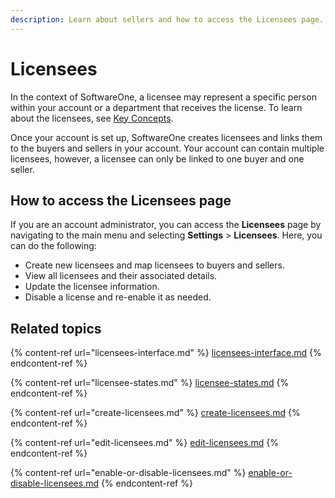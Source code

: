 ```yaml
---
description: Learn about sellers and how to access the Licensees page.
---
```


# Licensees

In the context of SoftwareOne, a licensee may represent a specific person within your account or a department that receives the license. To learn about the licensees, see [Key Concepts](../../../marketplace-platform/getting-started/key-concepts.md).

Once your account is set up, SoftwareOne creates licensees and links them to the buyers and sellers in your account. Your account can contain multiple licensees, however, a licensee can only be linked to one buyer and one seller.&#x20;

## How to access the Licensees page

If you are an account administrator, you can access the **Licensees** page by navigating to the main menu and selecting **Settings** > **Licensees**. Here, you can do the following:

* Create new licensees and map licensees to buyers and sellers.
* View all licensees and their associated details.
* Update the licensee information.
* Disable a license and re-enable it as needed.

## Related topics

{% content-ref url="licensees-interface.md" %}
[licensees-interface.md](licensees-interface.md)
{% endcontent-ref %}

{% content-ref url="licensee-states.md" %}
[licensee-states.md](licensee-states.md)
{% endcontent-ref %}

{% content-ref url="create-licensees.md" %}
[create-licensees.md](create-licensees.md)
{% endcontent-ref %}

{% content-ref url="edit-licensees.md" %}
[edit-licensees.md](edit-licensees.md)
{% endcontent-ref %}

{% content-ref url="enable-or-disable-licensees.md" %}
[enable-or-disable-licensees.md](enable-or-disable-licensees.md)
{% endcontent-ref %}
